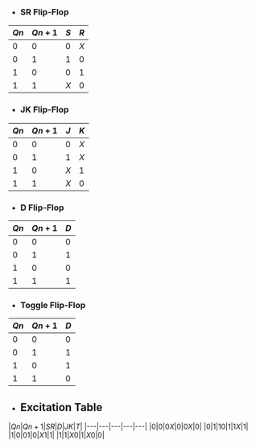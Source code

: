
- ### SR Flip-Flop

|$Qn$|$Qn+1$|$S$|$R$|
|---|---|---|---|
|$0$|$0$|$0$|$X$|
|$0$|$1$|$1$|$0$|
|$1$|$0$|$0$|$1$|
|$1$|$1$|$X$|$0$|

- ### JK Flip-Flop

|$Qn$|$Qn+1$|$J$|$K$|
|---|---|---|---|
|$0$|$0$|$0$|$X$|
|$0$|$1$|$1$|$X$|
|$1$|$0$|$X$|$1$|
|$1$|$1$|$X$|$0$|

- ### D Flip-Flop

|$Qn$|$Qn+1$|$D$|
|---|---|---|
|$0$|$0$|$0$|
|$0$|$1$|$1$|
|$1$|$0$|$0$|
|$1$|$1$|$1$|

- ### Toggle Flip-Flop

|$Qn$|$Qn+1$|$D$|
|---|---|---|
|$0$|$0$|$0$|
|$0$|$1$|$1$|
|$1$|$0$|$1$|
|$1$|$1$|$0$|

- ## Excitation Table

|$Qn$|$Qn+1$|$SR$|$D$|$JK$|$T$|
|---|---|---|---|---|
|$0$|$0$|$0X$|$0$|$0X$|$0$|
|$0$|$1$|$10$|$1$|$1X$|$1$|
|$1$|$0$|$01$|$0$|$X1$|$1$|
|$1$|$1$|$X0$|$1$|$X0$|$0$|
